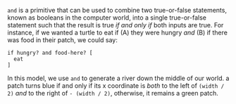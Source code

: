 `and` is a primitive that can be used to combine two true-or-false statements, known as booleans in the computer world, into a single true-or-false statement such that the result is true *if and only if* both inputs are true. For instance, if we wanted a turtle to eat if (A) they were hungry *and* (B) if there was food in their patch, we could say:
```
if hungry? and food-here? [
  eat
]
```

In this model, we use `and` to generate a river down the middle of our world. a patch turns blue if and only if its x coordinate is *both* to the left of `(width / 2)` *and* to the right of `- (width / 2)`, otherwise, it remains a green patch.
